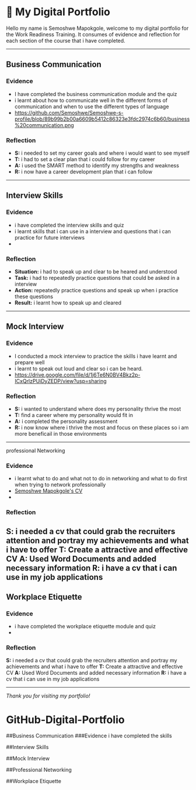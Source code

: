 # 👤 My Digital Portfolio

Hello my name is Semoshwe Mapokgole, welcome to my digital portfolio for the Work Readiness Training. It consumes of evidence and reflection for each section of the course that i have completed. 

---

##  Business Communication
### Evidence

- I have completed the business communication module and the quiz
- i learnt about how to communicate well in the different forms of communication and when to use the different types of language
- https://github.com/Semoshwe/Semoshwe-s-profile/blob/89b99b2b00a6609b5412c86323e3fdc2974c6b60/business%20communication.png 

### Reflection
- **S:** i needed to set my career goals and where i would want to see myself
- **T:** i had to set a clear plan that i could follow for my career 
- **A:** i used the SMART method to identify my strengths and weakness
- **R:** i now have a career development plan that i can follow

---

## Interview Skills
### Evidence
- i have completed the interview skills and quiz
- i learnt skills that i can use in a interview and questions that i can practice for future interviews
- 
  
### Reflection
- **Situation:** i had to speak up and clear to be heared and understood 
- **Task:** i had to repeatedly practice questions that could be asked in a interview 
- **Action:**  repeatedly practice questions and speak up when i practice these questions 
- **Result:** i learnt how to speak up and cleared

---

## Mock Interview 
### Evidence
- I conducted a mock interview to practice the skills i have learnt and prepare well 
- i learnt to speak out loud and clear so i can be heard.
- https://drive.google.com/file/d/1j6Te6N0BV4Bkz2p-ICxQrlzPUiDyZEDP/view?usp=sharing 

### Reflection
- **S:** i wanted to understand where does my personality thrive the most
- **T:** find a career where my personality would fit in
- **A:** i completed the personality assessment
- **R:** i now know where i thrive the most and focus on these places so i am more beneficail in those environments

---
professional Networking
### Evidence
- i learnt what to do and what not to do in networking and what to do first when trying to network professionally
- [Semoshwe Mapokgole's CV](https://github.com/Semoshwe/Semoshwe-s-profile/blob/8005253f080b56f68428f2b00dd5f430fd20ca05/Semoshwe%20CV%20.pdf)
-

### Reflection
**S:** i needed a cv that could grab the recruiters attention and portray my achievements and what i have to offer 
**T:** Create a attractive and effective CV
**A:** Used Word Documents and added necessary information 
**R:** i have a cv that i can use in my job applications 
---

## Workplace Etiquette
### Evidence
- i have completed the workplace etiquette module and quiz
-  
  

### Reflection
**S:** i needed a cv that could grab the recruiters attention and portray my achievements and what i have to offer 
**T:** Create a attractive and effective CV
**A:** Used Word Documents and added necessary information 
**R:** i have a cv that i can use in my job applications 

---


_Thank you for visiting my portfolio!_

# GitHub-Digital-Portfolio
##Business Communication
###Evidence 
i have completed the skills 

##Interview Skills 

##Mock Interview 

##Professional Networking 

##Workplace Etiquette

